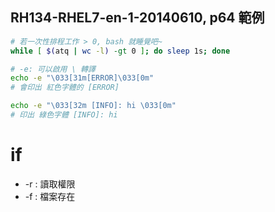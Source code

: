 
## RH134-RHEL7-en-1-20140610, p64 範例

```sh
# 若一次性排程工作 > 0, bash 就睡覺吧~
while [ $(atq | wc -l) -gt 0 ]; do sleep 1s; done
```


```bash
# -e: 可以啟用 \ 轉譯
echo -e "\033[31m[ERROR]\033[0m"
# 會印出 紅色字體的 [ERROR]

echo -e "\033[32m [INFO]: hi \033[0m"
# 印出 綠色字體 [INFO]: hi
```


# if

* -r : 讀取權限
* -f : 檔案存在